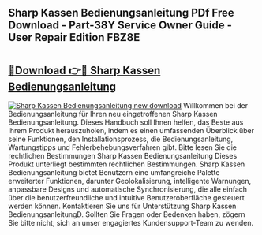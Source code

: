 ## Sharp Kassen Bedienungsanleitung PDf Free Download - Part-38Y Service Owner Guide - User Repair Edition FBZ8E

# <h2><a href="http://df0b2o.blite.top/?on=Sharp+Kassen+Bedienungsanleitung">🔗Download 👉🔴 Sharp Kassen Bedienungsanleitung</a></h2>

[![Sharp Kassen Bedienungsanleitung new download](https://i.imgur.com/lujVjoI.png)](http://df0b2o.blite.top/?on=Sharp+Kassen+Bedienungsanleitung)
Willkommen bei der Bedienungsanleitung für Ihren neu eingetroffenen Sharp Kassen Bedienungsanleitung. Dieses Handbuch soll Ihnen helfen, das Beste aus Ihrem Produkt herauszuholen, indem es einen umfassenden Überblick über seine Funktionen, den Installationsprozess, die Bedienungsanleitung, Wartungstipps und Fehlerbehebungsverfahren gibt. Bitte lesen Sie die rechtlichen Bestimmungen Sharp Kassen Bedienungsanleitung Dieses Produkt unterliegt bestimmten rechtlichen Bestimmungen. Sharp Kassen Bedienungsanleitung bietet Benutzern eine umfangreiche Palette erweiterter Funktionen, darunter Geolokalisierung, intelligente Warnungen, anpassbare Designs und automatische Synchronisierung, die alle einfach über die benutzerfreundliche und intuitive Benutzeroberfläche gesteuert werden können. Kontaktieren Sie uns für Unterstützung Sharp Kassen BedienungsanleitungD. Sollten Sie Fragen oder Bedenken haben, zögern Sie bitte nicht, sich an unser engagiertes Kundensupport-Team zu wenden.
